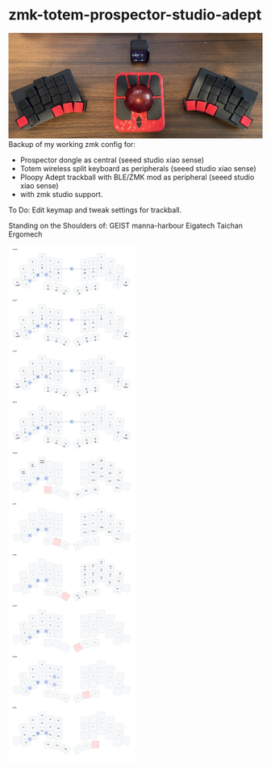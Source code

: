 # zmk-totem-prospector-studio-adept

![current setup](other/IMG_5995.jpg)
Backup of my working zmk config for:
* Prospector dongle as central (seeed studio xiao sense)
* Totem wireless split keyboard as peripherals (seeed studio xiao sense)
* Ploopy Adept trackball with BLE/ZMK mod as peripheral (seeed studio xiao sense)
* with zmk studio support.

To Do: Edit keymap and tweak settings for trackball.

Standing on the Shoulders of:
GEIST
manna-harbour
Eigatech
Taichan
Ergomech

![current keymap](other/totem_keymap.png)


